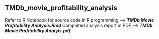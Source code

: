 ## TMDb_movie_profitability_analysis

Refer to R Notebook for source code in R programming --> **_TMDb Movie Profitability Analysis.Rmd_** 
Completed analysis report in PDF --> **_TMDb Movie Profitability Analyis.pdf_**
